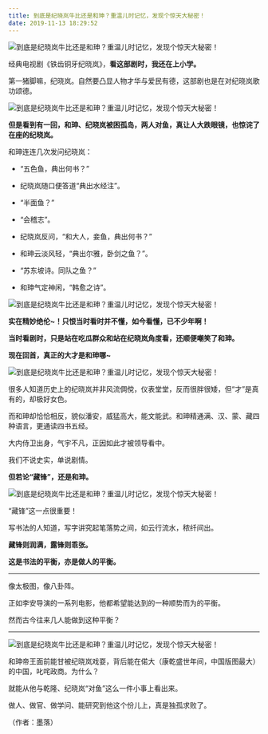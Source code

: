 ```yaml
---
title: 到底是纪晓岚牛比还是和珅？重温儿时记忆，发现个惊天大秘密！
date: 2019-11-13 18:29:52
---
```


 ![到底是纪晓岚牛比还是和珅？重温儿时记忆，发现个惊天大秘密！](http://p3.pstatp.com/large/39fd0000ab5449c9213b)

 经典电视剧《铁齿铜牙纪晓岚》，**看这部剧时，我还在上小学。**

 第一猪脚嘛，纪晓岚。自然要凸显人物才华与爱民有德，这部剧也是在对纪晓岚歌功颂德。

 ![到底是纪晓岚牛比还是和珅？重温儿时记忆，发现个惊天大秘密！](http://p1.pstatp.com/large/39fe000095fdff76b6d6)

 **但是看到有一回，和珅、纪晓岚被困孤岛，两人对鱼，真让人大跌眼镜，也惊诧了在座的纪晓岚。**

 和珅连连几次发问纪晓岚：


- “五色鱼，典出何书？”

- 纪晓岚随口便答道“典出水经注”。

- “半面鱼？”

- “会稽志”。

- 纪晓岚反问，“和大人，妾鱼，典出何书？”

- 和珅云淡风轻，“典出尔雅，卧剑之鱼？”。

- “苏东坡诗。同队之鱼？”

- 和珅气定神闲，“韩愈之诗”。


 ![到底是纪晓岚牛比还是和珅？重温儿时记忆，发现个惊天大秘密！](http://p3.pstatp.com/large/39fe0000968036849bdf)

 **实在精妙绝伦~！只恨当时看时并不懂，如今看懂，已不少年啊！**

 **当时看剧时，只是站在吃瓜群众和站在纪晓岚角度看，还顺便嘲笑了和珅。**

 **现在回首，真正的大才是和珅哪~**

 ![到底是纪晓岚牛比还是和珅？重温儿时记忆，发现个惊天大秘密！](http://p1.pstatp.com/large/39fd0000abb17c9eea46)

 很多人知道历史上的纪晓岚并非风流倜傥，仪表堂堂，反而很胖很矮，但“才”是真有的，却极好女色。

 而和珅却恰恰相反，貌似潘安，威猛高大，能文能武。和珅精通满、汉、蒙、藏四种语言，更通读四书五经。

 大内侍卫出身，气宇不凡，正因如此才被领导看中。

 我们不说史实，单说剧情。

 **但若论“藏锋”，还是和珅。**

 ![到底是纪晓岚牛比还是和珅？重温儿时记忆，发现个惊天大秘密！](http://p1.pstatp.com/large/39f800028d92c3404d81)

 “藏锋”这一点很重要！

 写书法的人知道，写字讲究起笔落势之间，如云行流水，秾纤间出。

 **藏锋则润满，露锋则乖张。**

 **这是书法的平衡，亦是做人的平衡。**

--- 

 像太极图，像八卦阵。

 正如李安导演的一系列电影，他都希望能达到的一种顺势而为的平衡。

 然而古今往来几人能做到这种平衡？

--- 

 ![到底是纪晓岚牛比还是和珅？重温儿时记忆，发现个惊天大秘密！](http://p3.pstatp.com/large/39f900029337a833a1c9)

 和珅帝王面前能甘被纪晓岚戏耍，背后能在偌大（康乾盛世年间，中国版图最大）的中国，叱咤政商。为什么？

 就能从他与乾隆、纪晓岚“对鱼”这么一件小事上看出来。

 做人、做官、做学问、能研究到他这个份儿上，真是独孤求败了。

 （作者：墨落）
